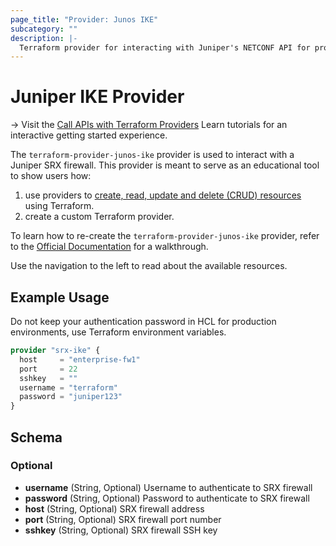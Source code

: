 ```yaml
---
page_title: "Provider: Junos IKE"
subcategory: ""
description: |-
  Terraform provider for interacting with Juniper's NETCONF API for provisioning IKE policies on SRX firewalls.
---
```


# Juniper IKE Provider

-> Visit the [Call APIs with Terraform Providers](https://learn.hashicorp.com/collections/terraform/providers?utm_source=WEBSITE&utm_medium=WEB_IO&utm_offer=ARTICLE_PAGE&utm_content=DOCS) Learn tutorials for an interactive getting started experience.

The `terraform-provider-junos-ike` provider is used to interact with a Juniper SRX firewall. This provider is meant to serve as an educational tool to show users how:
1. use providers to [create, read, update and delete (CRUD) resources](https://learn.hashicorp.com/tutorials/terraform/provider-use?in=terraform/providers) using Terraform.
1. create a custom Terraform provider.

To learn how to re-create the `terraform-provider-junos-ike` provider, refer to the [Official Documentation](https://cdot65.github.io/juniper-terraform-srx/) for a walkthrough.

Use the navigation to the left to read about the available resources.

## Example Usage

Do not keep your authentication password in HCL for production environments, use Terraform environment variables.

```terraform
provider "srx-ike" {
  host     = "enterprise-fw1"
  port     = 22
  sshkey   = ""
  username = "terraform"
  password = "juniper123"
}
```

## Schema

### Optional

- **username** (String, Optional) Username to authenticate to SRX firewall
- **password** (String, Optional) Password to authenticate to SRX firewall
- **host** (String, Optional) SRX firewall address
- **port** (String, Optional) SRX firewall port number
- **sshkey** (String, Optional) SRX firewall SSH key

